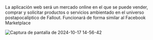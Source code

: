 La aplicación web será un mercado online en el que se puede vender, comprar y solicitar productos o servicios ambientado en el universo postapocalíptico de Fallout.
Funcionará de forma similar al Facebook Marketplace

![Captura de pantalla de 2024-10-17 14-56-42](https://github.com/user-attachments/assets/1f4cf19d-2cc9-409e-9b17-f7694d8ffd61)
